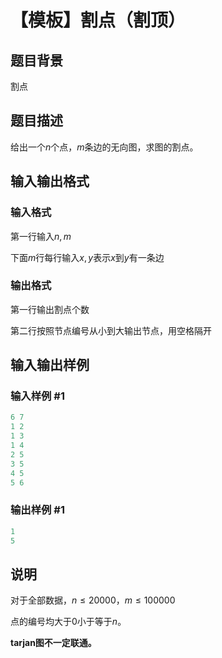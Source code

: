 # 【模板】割点（割顶）

## 题目背景

割点

## 题目描述

给出一个$n$个点，$m$条边的无向图，求图的割点。

## 输入输出格式

### 输入格式

第一行输入$n,m$

下面$m$行每行输入$x,y$表示$x$到$y$有一条边

### 输出格式

第一行输出割点个数

第二行按照节点编号从小到大输出节点，用空格隔开

## 输入输出样例

### 输入样例 #1

```cpp
6 7
1 2
1 3
1 4
2 5
3 5
4 5
5 6
```


### 输出样例 #1

```cpp
1 
5
```


## 说明

对于全部数据，$n \le 20000$，$m \le 100000$

点的编号均大于$0$小于等于$n$。

**tarjan图不一定联通。**

